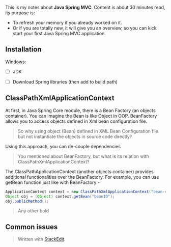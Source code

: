 This is my notes about **Java Spring MVC**. 
Content is about 30 minutes read, its purpose is:
- To refresh your memory if you already worked on it. 
- Or if you are totally new, it will give you an overview, so you can kick start your first Java Spring MVC application.

## Installation
Windows:
 - [ ] JDK
 - [ ] Download Spring libraries (then add to build path)


## ClassPathXmlApplicationContext

At first, in Java Spring Core module, there is a  Bean Factory (an objects container). You can imagine the Bean is like Object in OOP. BeanFactory allows you to access objects defined in Xml bean configuration file. 

> So why using object (Bean) defined in XML Bean Configuration file but not instantiate the objects in source code directly?

Using this approach, you can de-couple dependencies 

> You mentioned about BeanFactory, but what is its relation with ClassPathXmlApplicationContext?

The ClassPathApplicationContext (another objects container) provides additional functionalities over the BeanFactory. For example, you can use getBean function just like with BeanFactory -
``` java
ApplicationContext context = new ClassPathXmlApplicationContext("bean-config.xml");
Object obj = (Object) context.getBean("beanID");
obj.publicMethod();
```
> Any other bold

## Common issues

> Written with [StackEdit](https://stackedit.io/).
<!--stackedit_data:
eyJoaXN0b3J5IjpbMTY1MjY0MDUyNywtMTg2NTAzMTY0NCwtMT
E5NjcxNDczNiwtODYwNTcwMDg3LDE0Njk3Mjc5MDhdfQ==
-->